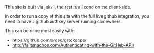 
This site is built via jekyll, the rest is all done on the client-side.

In order to run a copy of this site with the full live github integration, you
need to have a github authkey server running somewhere.

This can be done most easily with:
 * https://github.com/prose/gatekeeper
 * http://fajitanachos.com/Authenticating-with-the-GitHub-API/
